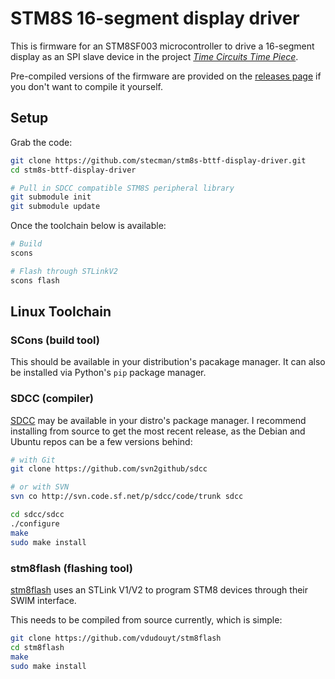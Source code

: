 # STM8S 16-segment display driver

This is firmware for an STM8SF003 microcontroller to drive a 16-segment display as an SPI slave device in the project *[Time Circuits Time Piece](https://hackaday.io/project/19865-time-circuits-timepiece)*.

Pre-compiled versions of the firmware are provided on the [releases page](https://github.com/stecman/stm8s-bttf-display-driver/releases) if you don't want to compile it yourself.

## Setup

Grab the code:

```sh
git clone https://github.com/stecman/stm8s-bttf-display-driver.git
cd stm8s-bttf-display-driver

# Pull in SDCC compatible STM8S peripheral library
git submodule init
git submodule update
```

Once the toolchain below is available:

```sh
# Build
scons

# Flash through STLinkV2
scons flash
```

## Linux Toolchain

### SCons (build tool)

This should be available in your distribution's pacakage manager. It can also be installed via Python's `pip` package manager.

### SDCC (compiler)

[SDCC](http://sdcc.sourceforge.net/) may be available in your distro's package manager. I recommend installing from source to get the most recent release, as the Debian and Ubuntu repos can be a few versions behind:

```sh
# with Git
git clone https://github.com/svn2github/sdcc

# or with SVN
svn co http://svn.code.sf.net/p/sdcc/code/trunk sdcc

cd sdcc/sdcc
./configure
make
sudo make install
```

### stm8flash (flashing tool)

[stm8flash](https://github.com/vdudouyt/stm8flash) uses an STLink V1/V2 to program STM8 devices through their SWIM interface.

This needs to be compiled from source currently, which is simple:

```sh
git clone https://github.com/vdudouyt/stm8flash
cd stm8flash
make
sudo make install
```